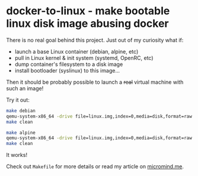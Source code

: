 # docker-to-linux - make bootable linux disk image abusing docker

There is no real goal behind this project. Just out of my curiosity what if:

  - launch a base Linux container (debian, alpine, etc)
  - pull in Linux kernel & init system (systemd, OpenRC, etc)
  - dump container's filesystem to a disk image
  - install bootloader (syslinux) to this image...

Then it should be probably possible to launch a ~~real~~ virtual machine with such an image!

Try it out:

```bash
make debian
qemu-system-x86_64 -drive file=linux.img,index=0,media=disk,format=raw
make clean

make alpine
qemu-system-x86_64 -drive file=linux.img,index=0,media=disk,format=raw
make clean
```

It works!

Check out `Makefile` for more details or read my article on <a href="https://micromind.me/en/abuse-docker-to-create-bootable-linux-disk-image/">micromind.me</a>.
